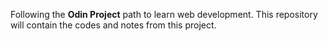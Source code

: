 Following the **Odin Project** path to learn web development. 
This repository will contain the codes and notes from this project.
